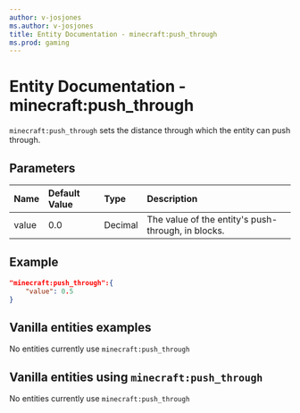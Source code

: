 ```yaml
---
author: v-josjones
ms.author: v-josjones
title: Entity Documentation - minecraft:push_through
ms.prod: gaming
---
```


# Entity Documentation -  minecraft:push_through

`minecraft:push_through` sets the distance through which the entity can push through.

## Parameters

|Name |Default Value  |Type  |Description  |
|:----------|:----------|:----------|:----------|
|value| 0.0| Decimal| The value of the entity's push-through, in blocks. |

## Example

```json
"minecraft:push_through":{
    "value": 0.5
}
```

## Vanilla entities examples

No entities currently use `minecraft:push_through`

## Vanilla entities using `minecraft:push_through`

No entities currently use `minecraft:push_through`

